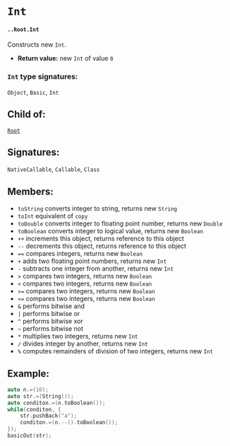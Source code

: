 # `Int`

#### `..Root.Int`

Constructs new `Int`.

* **Return value:** new `Int` of value `0`

### `Int` type signatures:

`Object`, `Basic`, `Int`

## Child of:

[`Root`](docs..Root.md)

## Signatures:

`NativeCallable`, `Callable`, `Class`

## Members:

- `toString` converts integer to string, returns new `String` 
- `toInt` equivalent of `copy`
- `toDouble` converts integer to floating point number, returns new `Double`
- `toBoolean` converts integer to logical value, returns new `Boolean`
- `++` increments this object, returns reference to this object
- `--` decrements this object, returns reference to this object
- `==` compares integers, returns new `Boolean`
- `+` adds two floating point numbers, returns new `Int`
- `-` subtracts one integer from another, returns new `Int`
- `>` compares two integers, returns new `Boolean`
- `<` compares two integers, returns new `Boolean`
- `>=` compares two integers, returns new `Boolean`
- `<=` compares two integers, returns new `Boolean`
- `&` performs bitwise and
- `|` performs bitwise or
- `^` performs bitwise xor
- `~` performs bitwise not
- `*` multiplies two integers, returns new `Int`
- `/`  divides integer by another, returns new `Int`
- `%` computes remainders of division of two integers, returns new `Int`

## Example:

```c
auto n.=(10);
auto str.=(String());
auto conditon.=(n.toBoolean());
while(conditon, {
    str.pushBack("a");
    conditon.=(n.--().toBoolean());
});
basicOut(str);
```